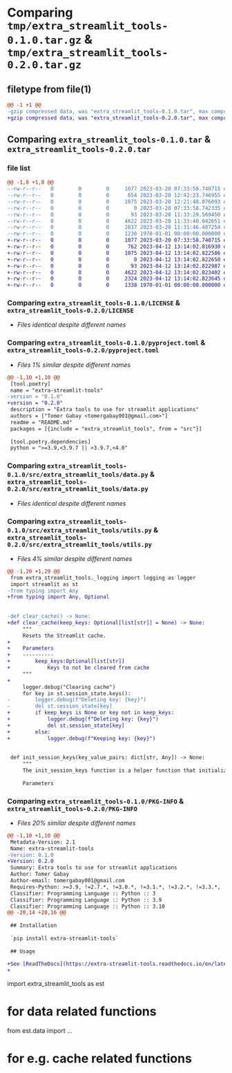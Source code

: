 # Comparing `tmp/extra_streamlit_tools-0.1.0.tar.gz` & `tmp/extra_streamlit_tools-0.2.0.tar.gz`

## filetype from file(1)

```diff
@@ -1 +1 @@
-gzip compressed data, was "extra_streamlit_tools-0.1.0.tar", max compression
+gzip compressed data, was "extra_streamlit_tools-0.2.0.tar", max compression
```

## Comparing `extra_streamlit_tools-0.1.0.tar` & `extra_streamlit_tools-0.2.0.tar`

### file list

```diff
@@ -1,8 +1,8 @@
--rw-r--r--   0        0        0     1077 2023-03-20 07:33:58.740715 extra_streamlit_tools-0.1.0/LICENSE
--rw-r--r--   0        0        0      654 2023-03-20 12:42:23.746955 extra_streamlit_tools-0.1.0/README.md
--rw-r--r--   0        0        0     1075 2023-03-20 12:21:48.076093 extra_streamlit_tools-0.1.0/pyproject.toml
--rw-r--r--   0        0        0        0 2023-03-20 07:33:58.742335 extra_streamlit_tools-0.1.0/src/extra_streamlit_tools/__init__.py
--rw-r--r--   0        0        0       93 2023-03-20 11:33:29.569450 extra_streamlit_tools-0.1.0/src/extra_streamlit_tools/_logging.py
--rw-r--r--   0        0        0     4622 2023-03-20 11:33:40.042651 extra_streamlit_tools-0.1.0/src/extra_streamlit_tools/data.py
--rw-r--r--   0        0        0     2037 2023-03-20 11:31:46.487254 extra_streamlit_tools-0.1.0/src/extra_streamlit_tools/utils.py
--rw-r--r--   0        0        0     1230 1970-01-01 00:00:00.000000 extra_streamlit_tools-0.1.0/PKG-INFO
+-rw-r--r--   0        0        0     1077 2023-03-20 07:33:58.740715 extra_streamlit_tools-0.2.0/LICENSE
+-rw-r--r--   0        0        0      762 2023-04-12 13:14:02.816930 extra_streamlit_tools-0.2.0/README.md
+-rw-r--r--   0        0        0     1075 2023-04-12 13:14:02.822586 extra_streamlit_tools-0.2.0/pyproject.toml
+-rw-r--r--   0        0        0        0 2023-04-12 13:14:02.822650 extra_streamlit_tools-0.2.0/src/extra_streamlit_tools/__init__.py
+-rw-r--r--   0        0        0       93 2023-04-12 13:14:02.822987 extra_streamlit_tools-0.2.0/src/extra_streamlit_tools/_logging.py
+-rw-r--r--   0        0        0     4622 2023-04-12 13:14:02.823402 extra_streamlit_tools-0.2.0/src/extra_streamlit_tools/data.py
+-rw-r--r--   0        0        0     2324 2023-04-12 13:14:02.823645 extra_streamlit_tools-0.2.0/src/extra_streamlit_tools/utils.py
+-rw-r--r--   0        0        0     1338 1970-01-01 00:00:00.000000 extra_streamlit_tools-0.2.0/PKG-INFO
```

### Comparing `extra_streamlit_tools-0.1.0/LICENSE` & `extra_streamlit_tools-0.2.0/LICENSE`

 * *Files identical despite different names*

### Comparing `extra_streamlit_tools-0.1.0/pyproject.toml` & `extra_streamlit_tools-0.2.0/pyproject.toml`

 * *Files 1% similar despite different names*

```diff
@@ -1,10 +1,10 @@
 [tool.poetry]
 name = "extra-streamlit-tools"
-version = "0.1.0"
+version = "0.2.0"
 description = "Extra tools to use for streamlit applications"
 authors = ["Tomer Gabay <tomergabay001@gmail.com>"]
 readme = "README.md"
 packages = [{include = "extra_streamlit_tools", from = "src"}]
 
 [tool.poetry.dependencies]
 python = ">=3.9,<3.9.7 || >3.9.7,<4.0"
```

### Comparing `extra_streamlit_tools-0.1.0/src/extra_streamlit_tools/data.py` & `extra_streamlit_tools-0.2.0/src/extra_streamlit_tools/data.py`

 * *Files identical despite different names*

### Comparing `extra_streamlit_tools-0.1.0/src/extra_streamlit_tools/utils.py` & `extra_streamlit_tools-0.2.0/src/extra_streamlit_tools/utils.py`

 * *Files 4% similar despite different names*

```diff
@@ -1,20 +1,29 @@
 from extra_streamlit_tools._logging import logging as logger
 import streamlit as st
-from typing import Any
+from typing import Any, Optional
 
 
-def clear_cache() -> None:
+def clear_cache(keep_keys: Optional[list[str]] = None) -> None:
     """
     Resets the Streamlit cache.
+
+    Parameters
+    ----------
+        keep_keys:Optional[list[str]]
+            Keys to not be cleared from cache
     """
+
     logger.debug("Clearing cache")
     for key in st.session_state.keys():
-        logger.debug(f"Deleting key: {key}")
-        del st.session_state[key]
+        if keep_keys is None or key not in keep_keys:
+            logger.debug(f"Deleting key: {key}")
+            del st.session_state[key]
+        else:
+            logger.debug(f"Keeping key: {key}")
 
 
 def init_session_keys(key_value_pairs: dict[str, Any]) -> None:
     """
     The init_session_keys function is a helper function that initializes the session state with keys and values.
 
     Parameters
```

### Comparing `extra_streamlit_tools-0.1.0/PKG-INFO` & `extra_streamlit_tools-0.2.0/PKG-INFO`

 * *Files 20% similar despite different names*

```diff
@@ -1,10 +1,10 @@
 Metadata-Version: 2.1
 Name: extra-streamlit-tools
-Version: 0.1.0
+Version: 0.2.0
 Summary: Extra tools to use for streamlit applications
 Author: Tomer Gabay
 Author-email: tomergabay001@gmail.com
 Requires-Python: >=3.9, !=2.7.*, !=3.0.*, !=3.1.*, !=3.2.*, !=3.3.*, !=3.4.*, !=3.5.*, !=3.6.*, !=3.7.*, !=3.8.*
 Classifier: Programming Language :: Python :: 3
 Classifier: Programming Language :: Python :: 3.9
 Classifier: Programming Language :: Python :: 3.10
@@ -20,14 +20,16 @@
 
 ## Installation
 
 `pip install extra-streamlit-tools`
 
 ## Usage
 
+See [ReadTheDocs](https://extra-streamlit-tools.readthedocs.io/en/latest/) for its official documentation.
+
 ```
 import extra_streamlit_tools as est
 
 # for data related functions
 from est.data import ...
 
 # for e.g. cache related functions
```

